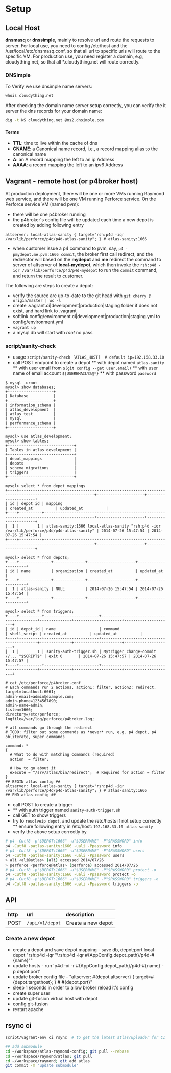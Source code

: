 # Setup

## Local Host
**dnsmasq** or **dnssimple**, mainly to resolve url and route the requests to server. 
For local use, you need to config /etc/host and the /usr/local/etc/dnsmasq.conf, so that all url to specific urls will route to the specific VM.
For production use, you need register a domain, e.g, cloudything.net, so that all *.cloudything.net will route correctly.

### DNSimple
To Verify we use dnsimple name servers:
``` bash
whois cloudything.net
```

After checking the domain name server setup correctly, you can verify the it server the dns records for your domain name:
``` bash
dig -t NS cloudything.net @ns2.dnsimple.com
```

#### Terms
* **TTL**: time to live within the cache of dns
* **CNAME**: a Canonical name record, i.e., a record mapping alias to the canonical name
* **A**: an A record mapping the left to an ip Address
* **AAAA**: a record mapping the left to an ipv6 Address

## Vagrant - remote host (or p4broker host)
At production deployment, there will be one or more VMs running Raymond web service, and there will be one VM
running Perforce service. On the Perforce service VM (named pvm):
* there will be one p4broker running
* the p4broker's config file will be updated each time a new depot is created by adding following entry
```
altserver: local-atlas-sanity { target="rsh:p4d -iqr /var/lib/perforce/p4d/p4d-atlas-sanity"; } # atlas-sanity:1666
```
* when customer issue a p4 command to pvm, say, `p4 -pmydepot.me.pvm:1666 commit`, the broker first call redirect, and 
the redirector will based on the **mydepot** and **me** redirect the command to server of altserver of **local-mydepot**, which then invoke the `rsh:p4d -iqr /var/lib/perforce/p4d/p4d-mydepot` to run the `commit` command, and return the result
to customer.

The following are steps to create a depot:

* verify the source are up-to-date to the git head with `git cherry @ origin/master | wc -l`
* create .vagrant.ci|development|production|staging folder if does not exist, and hard link to .vagrant
* softlink config/environment.ci|development|production|staging.yml to config/environment.yml
* `vagrant up`
* a mysql db will start with _root_ no pass

### script/sanity-check
* usage `script/sanity-check [ATLAS_HOST]  # default ip=192.168.33.10`
* call POST endpoint to create a depot
** with depot named `atlas-sanity`
** with user email from `$(git config --get user.email)`
** with user name of email account `${USEREMAIL%%@*}`
** with password `password`
```
$ mysql -uroot
mysql> show databases;
+--------------------+
| Database           |
+--------------------+
| information_schema |
| atlas_development  |
| atlas_test         |
| mysql              |
| performance_schema |
+--------------------+

mysql> use atlas_development;
mysql> show tables;
+-----------------------------+
| Tables_in_atlas_development |
+-----------------------------+
| depot_mappings              |
| depots                      |
| schema_migrations           |
| triggers                    |
+-----------------------------+

mysql> select * from depot_mappings
+----+----------+--------------------------------------------------------------------------------------------+---------------------+---------------------+
| id | depot_id | mapping                                                                                    | created_at          | updated_at          |
+----+----------+--------------------------------------------------------------------------------------------+---------------------+---------------------+
|  1 |        1 | atlas-sanity:1666 local-atlas-sanity "rsh:p4d -iqr /var/lib/perforce/p4d/p4d-atlas-sanity" | 2014-07-26 15:47:54 | 2014-07-26 15:47:54 |
+----+----------+--------------------------------------------------------------------------------------------+---------------------+---------------------+

mysql> select * from depots;
+----+--------------+--------------+---------------------+---------------------+
| id | name         | organization | created_at          | updated_at          |
+----+--------------+--------------+---------------------+---------------------+
|  1 | atlas-sanity | NULL         | 2014-07-26 15:47:54 | 2014-07-26 15:47:54 |
+----+--------------+--------------+---------------------+---------------------+

mysql> select * from triggers;
+----+----------+------------------------+------------------------------------------+--------------+---------------------+---------------------+
| id | depot_id | name                   | command                                  | shell_script | created_at          | updated_at          |
+----+----------+------------------------+------------------------------------------+--------------+---------------------+---------------------+
|  1 |        1 | sanity-auth-trigger.sh | Mytrigger change-commit //... "$SCRIPT$" | exit 0       | 2014-07-26 15:47:57 | 2014-07-26 15:47:57 |
+----+----------+------------------------+------------------------------------------+--------------+---------------------+---------------------+

# cat /etc/perforce/p4broker.conf
# Each commands run 2 actions, action1: filter, action2: redirect. 
target=localhost:6661;
admin-email=admin@example.com;
admin-phone=1234567890;
admin-name=admin;
listen=1666;
directory=/etc/perforce;
logfile=/var/log/perforce/p4broker.log;

# all commands go through the redirect
# TODO: filter out some commands as *never* run, e.g. p4 depot, p4 obliterate, super commands

command: *
{
  # What to do with matching commands (required)
  action  = filter;

  # How to go about it
  execute = "/srv/atlas/bin/redirect";  # Required for action = filter
}
## BEGIN atlas config ##
altserver: local-atlas-sanity { target="rsh:p4d -iqr /var/lib/perforce/p4d/p4d-atlas-sanity"; } # atlas-sanity:1666
## END atlas config ##

```

* call POST to create a trigger
* ** with auth trigger named `sanity-auth-trigger.sh`
* call GET to show triggers
* try to `resolveip depot`, and update the /etc/hosts if not setup correctly
** ensure following entry in /etc/host: `192.168.33.10 atlas-sanity`
* verify the above setup correctly by
``` bash
# p4 -Cutf8 -p"$DEPOT:1666" -u"$USERNAME" -P"$PASSWORD" info
p4 -Cutf8 -patlas-sanity:1666 -uali -Ppassword info
# p4 -Cutf8 -p"$DEPOT:1666" -u"$USERNAME" -P"$PASSWORD" users
p4 -Cutf8 -patlas-sanity:1666 -uali -Ppassword users
> ali <ali@atlas> (ali) accessed 2014/07/26
> perforce <perforce@atlas> (perforce) accessed 2014/07/26
# p4 -Cutf8 -p"$DEPOT:1666" -u"$USERNAME" -P"$PASSWORD" protect -o
p4 -Cutf8 -patlas-sanity:1666 -uali -Ppassword protect -o
# p4 -Cutf8 -p"$DEPOT:1666" -u"$USERNAME" -P"$PASSWORD" triggers -o
p4 -Cutf8 -patlas-sanity:1666 -uali -Ppassword triggers -o
```

## API

|http|url|description|
|:--- |:------|:---|
|POST|`/api/v1/depot`|Create a new depot |

### Create a new depot
* create a depot and save depot mapping - save db, depot:port local-depot "rsh:p4d -iqr "\rsh:p4d -iqr #{AppConfig.depot_path}/p4d-#{name}\""
* update hosts - run 'p4d -xi -r #{AppConfig.depot_path}/p4d-#{name} -p depot:port'
* update broker config file -  "altserver: #{depot.altserver} { target=#{depot.targethost}; } # #{depot.port}"
* sleep 1 seconds in order to allow broker reload it's config
* create super user
* update git-fusion virtual host with depot
* config git-fusion
* restart apache

## rsync ci
```bash
script/vagrant-env ci rsync  # to get the latest atlas/uploader for CI

## add submodule
cd ~/workspace/atlas-raymond-config; git pull --rebase
cd ~/workspace/raymond/atlas; git pull
cd ~/workspace/raymond; git add atlas
git commit -m "update submodule"
```

